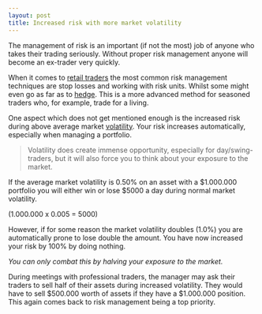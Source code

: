 ```yaml
---
layout: post
title: Increased risk with more market volatility
---
```


The management of risk is an important (if not the most) job of anyone who takes their trading seriously. Without proper risk management anyone will become an ex-trader very quickly.

When it comes to [retail traders](https://www.investopedia.com/articles/active-trading/030515/what-difference-between-institutional-traders-and-retail-traders.asp) the most common risk management techniques are stop losses and working with risk units. Whilst some might even go as far as to [hedge](https://www.investopedia.com/terms/h/hedge.asp). This is a more advanced method for seasoned traders who, for example, trade for a living.

One aspect which does not get mentioned enough is the increased risk during above average market [volatility](https://www.investopedia.com/terms/v/volatility.asp#:~:text=Volatility%20is%20a%20statistical%20measure,same%20security%20or%20market%20index.). Your risk increases automatically, especially when managing a portfolio.

> Volatility does create immense opportunity, especially for day/swing-traders, but it will also force you to think about your exposure to the market.

If the average market volatility is 0.50% on an asset with a $1.000.000 portfolio you will either win or lose $5000 a day during normal market volatility.

(1.000.000 x 0.005 = 5000)⠀

However, if for some reason the market volatility doubles (1.0%) you are automatically prone to lose double the amount. You have now increased your risk by 100% by doing nothing.

*You can only combat this by halving your exposure to the market.*

During meetings with professional traders, the manager may ask their traders to sell half of their assets during increased volatility. They would have to sell $500.000 worth of assets if they have a $1.000.000 position. This again comes back to risk management being a top priority.
